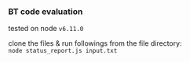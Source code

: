 ### BT code evaluation

tested on node `v6.11.0`

clone the files & run followings from the file directory:
<br>
 `node status_report.js input.txt`
